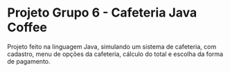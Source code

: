# Projeto Grupo 6 - Cafeteria Java Coffee

Projeto feito na linguagem Java, simulando um sistema de cafeteria, com cadastro, menu de opções da cafeteria, cálculo do total e escolha da forma de pagamento.